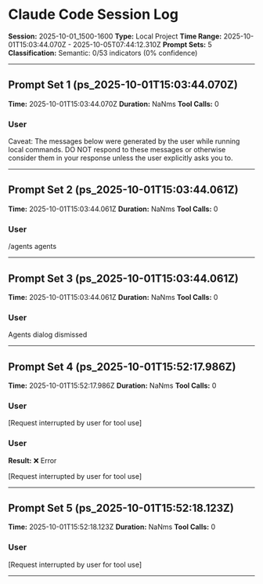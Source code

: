 # Claude Code Session Log

**Session:** 2025-10-01_1500-1600
**Type:** Local Project
**Time Range:** 2025-10-01T15:03:44.070Z - 2025-10-05T07:44:12.310Z
**Prompt Sets:** 5
**Classification:** Semantic: 0/53 indicators (0% confidence)

---

## Prompt Set 1 (ps_2025-10-01T15:03:44.070Z)

**Time:** 2025-10-01T15:03:44.070Z
**Duration:** NaNms
**Tool Calls:** 0

### User

Caveat: The messages below were generated by the user while running local commands. DO NOT respond to these messages or otherwise consider them in your response unless the user explicitly asks you to.

---

## Prompt Set 2 (ps_2025-10-01T15:03:44.061Z)

**Time:** 2025-10-01T15:03:44.061Z
**Duration:** NaNms
**Tool Calls:** 0

### User

<command-name>/agents</command-name>
            <command-message>agents</command-message>
            <command-args></command-args>

---

## Prompt Set 3 (ps_2025-10-01T15:03:44.061Z)

**Time:** 2025-10-01T15:03:44.061Z
**Duration:** NaNms
**Tool Calls:** 0

### User

<local-command-stdout>Agents dialog dismissed</local-command-stdout>

---

## Prompt Set 4 (ps_2025-10-01T15:52:17.986Z)

**Time:** 2025-10-01T15:52:17.986Z
**Duration:** NaNms
**Tool Calls:** 0

### User

[Request interrupted by user for tool use]

### User

**Result:** ❌ Error

[Request interrupted by user for tool use]

---

## Prompt Set 5 (ps_2025-10-01T15:52:18.123Z)

**Time:** 2025-10-01T15:52:18.123Z
**Duration:** NaNms
**Tool Calls:** 0

### User

[Request interrupted by user for tool use]

---

